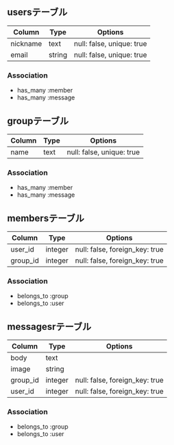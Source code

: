 ## usersテーブル

|Column|Type|Options|
|------|----|-------|
|nickname|text|null: false, unique: true|
|email|string|null: false, unique: true|

### Association
- has_many :member
- has_many :message

## groupテーブル

|Column|Type|Options|
|------|----|-------|
|name|text|null: false, unique: true|

### Association
- has_many :member
- has_many :message

## membersテーブル

|Column|Type|Options|
|------|----|-------|
|user_id|integer|null: false, foreign_key: true|
|group_id|integer|null: false, foreign_key: true|

### Association
- belongs_to :group
- belongs_to :user

## messagesrテーブル

|Column|Type|Options|
|------|----|-------|
|body|text||
|image|string||
|group_id|integer|null: false, foreign_key: true|
|user_id|integer|null: false, foreign_key: true|

### Association
- belongs_to :group
- belongs_to :user
